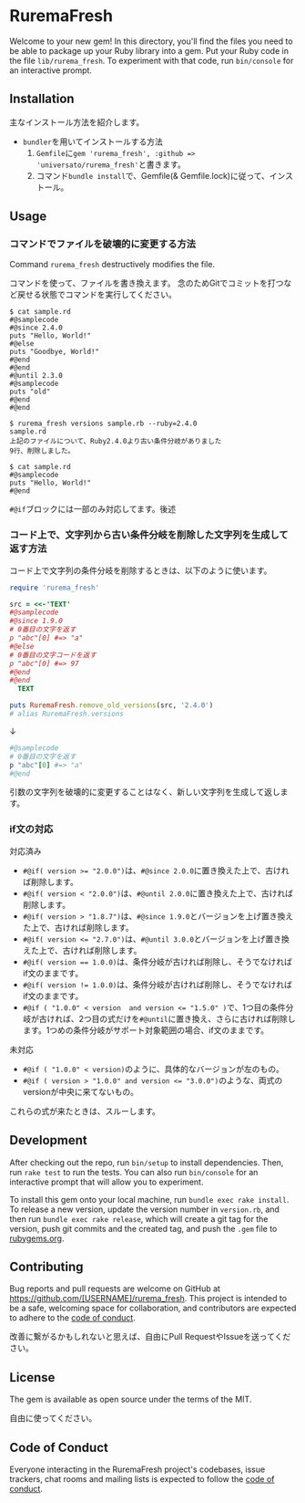 # RuremaFresh

Welcome to your new gem! In this directory, you'll find the files you need to be able to package up your Ruby library into a gem. Put your Ruby code in the file `lib/rurema_fresh`. To experiment with that code, run `bin/console` for an interactive prompt.

## Installation

主なインストール方法を紹介します。

- `bundler`を用いてインストールする方法
  1. `Gemfile`に`gem 'rurema_fresh', :github => 'universato/rurema_fresh'`と書きます。
  2. コマンド`bundle install`で、Gemfile(& Gemfile.lock)に従って、インストール。
<!-- - コマンド`gem install rurema_fresh`を打ち、インストール。 -->

## Usage

### コマンドでファイルを破壊的に変更する方法

Command `rurema_fresh` destructively modifies the file.

コマンドを使って、ファイルを書き換えます。
念のためGitでコミットを打つなど戻せる状態でコマンドを実行してください。

```
$ cat sample.rd
#@samplecode
#@since 2.4.0
puts "Hello, World!"
#@else
puts "Goodbye, World!"
#@end
#@end
#@until 2.3.0
#@samplecode
puts "old"
#@end
#@end

$ rurema_fresh versions sample.rb --ruby=2.4.0
sample.rd
上記のファイルについて、Ruby2.4.0より古い条件分岐がありました
9行、削除しました。

$ cat sample.rd
#@samplecode
puts "Hello, World!"
#@end
```

`#@if`ブロックには一部のみ対応してます。後述

### コード上で、文字列から古い条件分岐を削除した文字列を生成して返す方法

コード上で文字列の条件分岐を削除するときは、以下のように使います。
```ruby
require 'rurema_fresh'

src = <<-'TEXT'
#@samplecode
#@since 1.9.0
# 0番目の文字を返す
p "abc"[0] #=> "a"
#@else
# 0番目の文字コードを返す
p "abc"[0] #=> 97
#@end
#@end
  TEXT

puts RuremaFresh.remove_old_versions(src, '2.4.0')
# alias RuremaFresh.versions
```
↓
```rb
#@samplecode
# 0番目の文字を返す
p "abc"[0] #=> "a"
#@end
```
引数の文字列を破壊的に変更することはなく、新しい文字列を生成して返します。

### if文の対応

対応済み
- `#@if( version >= "2.0.0")`は、`#@since 2.0.0`に置き換えた上で、古ければ削除します。
- `#@if( version < "2.0.0")`は、`#@until 2.0.0`に置き換えた上で、古ければ削除します。
- `#@if( version > "1.8.7")`は、`#@since 1.9.0`とバージョンを上げ置き換えた上で、古ければ削除します。
- `#@if( version <= "2.7.0")`は、`#@until 3.0.0`とバージョンを上げ置き換えた上で、古ければ削除します。
- `#@if( version == 1.0.0)`は、条件分岐が古ければ削除し、そうでなければif文のままです。
- `#@if( version != 1.0.0)`は、条件分岐が古ければ削除し、そうでなければif文のままです。
- `#@if ( "1.0.0" < version  and version <= "1.5.0" )`で、1つ目の条件分岐が古ければ、2つ目の式だけを`#@until`に置き換え、さらに古ければ削除します。1つめの条件分岐がサポート対象範囲の場合、if文のままです。

未対応

- `#@if ( "1.0.0" < version)`のように、具体的なバージョンが左のもの。
- `#@if ( version > "1.0.0" and version <= "3.0.0")`のような、両式のversionが中央に来てないもの。

これらの式が来たときは、スルーします。

## Development

After checking out the repo, run `bin/setup` to install dependencies. Then, run `rake test` to run the tests. You can also run `bin/console` for an interactive prompt that will allow you to experiment.

To install this gem onto your local machine, run `bundle exec rake install`. To release a new version, update the version number in `version.rb`, and then run `bundle exec rake release`, which will create a git tag for the version, push git commits and the created tag, and push the `.gem` file to [rubygems.org](https://rubygems.org).

## Contributing

Bug reports and pull requests are welcome on GitHub at https://github.com/[USERNAME]/rurema_fresh. This project is intended to be a safe, welcoming space for collaboration, and contributors are expected to adhere to the [code of conduct](https://github.com/[USERNAME]/rurema_fresh/blob/master/CODE_OF_CONDUCT.md).

改善に繋がるかもしれないと思えば、自由にPull RequestやIssueを送ってください。

## License

The gem is available as open source under the terms of the MIT.

自由に使ってください。

## Code of Conduct

Everyone interacting in the RuremaFresh project's codebases, issue trackers, chat rooms and mailing lists is expected to follow the [code of conduct](https://github.com/[USERNAME]/rurema_fresh/blob/master/CODE_OF_CONDUCT.md).
